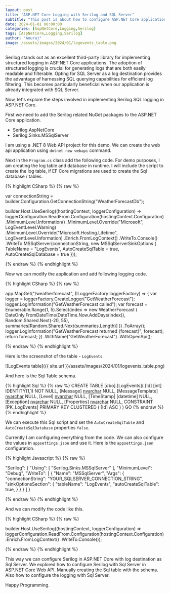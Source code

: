 ```yaml
---
layout: post
title: "ASP.NET Core Logging with Serilog and SQL Server"
subtitle: "This post is about how to configure ASP.NET Core applications to use Serilog log framework with Sql Server as log destination."
date: 2024-01-01 00:00:00
categories: [AspNetCore,Logging,Serilog]
tags: [AspNetCore,Logging,Serilog]
author: "Anuraj"
image: /assets/images/2024/01/logevents_table.png
---
```


Serilog stands out as an excellent third-party library for implementing structured logging in ASP.NET Core applications. The adoption of structured logging is crucial for generating logs that are both easily readable and filterable. Opting for SQL Server as a log destination provides the advantage of harnessing SQL querying capabilities for efficient log filtering. This becomes particularly beneficial when our application is already integrated with SQL Server.

Now, let's explore the steps involved in implementing Serilog SQL logging in ASP.NET Core.

First we need to add the Serilog related NuGet packages to the ASP.NET Core application.

* Serilog.AspNetCore
* Serilog.Sinks.MSSqlServer

I am using a .NET 8 Web API project for this demo. We can create the web api application using `dotnet new webapi` command.

Next in the `Program.cs` class add the following code. For demo purposes, I am creating the log table and database in runtime. I will include the script to create the log table, if EF Core migrations are used to create the Sql database / tables.

{% highlight CSharp %}
{% raw %}

var connectionString = builder.Configuration.GetConnectionString("WeatherForecastDb");

builder.Host.UseSerilog((hostingContext, loggerConfiguration)
    => loggerConfiguration.ReadFrom.Configuration(hostingContext.Configuration)
        .MinimumLevel.Information()
        .MinimumLevel.Override("Microsoft", LogEventLevel.Warning)
        .MinimumLevel.Override("Microsoft.Hosting.Lifetime", LogEventLevel.Information)
        .Enrich.FromLogContext()
        .WriteTo.Console()
        .WriteTo.MSSqlServer(connectionString, new MSSqlServerSinkOptions
        {
            TableName = "LogEvents",
            AutoCreateSqlTable = true,
            AutoCreateSqlDatabase = true
        }));

{% endraw %}
{% endhighlight %}

Now we can modify the application and add following logging code.

{% highlight CSharp %}
{% raw %}

app.MapGet("/weatherforecast", (ILoggerFactory loggerFactory) =>
{
    var logger = loggerFactory.CreateLogger("GetWeatherForecast");
    logger.LogInformation("GetWeatherForecast called");
    var forecast = Enumerable.Range(1, 5).Select(index =>
        new WeatherForecast
        (
            DateOnly.FromDateTime(DateTime.Now.AddDays(index)),
            Random.Shared.Next(-20, 55),
            summaries[Random.Shared.Next(summaries.Length)]
        ))
        .ToArray();
    logger.LogInformation("GetWeatherForecast returned {forecast}", forecast);
    return forecast;
})
.WithName("GetWeatherForecast")
.WithOpenApi();

{% endraw %}
{% endhighlight %}

Here is the screenshot of the table - `LogEvents`.

![LogEvents table]({{ site.url }}/assets/images/2024/01/logevents_table.png)

And here is the Sql Table schema.

{% highlight Sql %}
{% raw %}
CREATE TABLE [dbo].[LogEvents](
	[Id] [int] IDENTITY(1,1) NOT NULL,
	[Message] [nvarchar](max) NULL,
	[MessageTemplate] [nvarchar](max) NULL,
	[Level] [nvarchar](max) NULL,
	[TimeStamp] [datetime] NULL,
	[Exception] [nvarchar](max) NULL,
	[Properties] [nvarchar](max) NULL,
    CONSTRAINT [PK_LogEvents] PRIMARY KEY CLUSTERED 
    (
        [Id] ASC
    )
)
GO
{% endraw %}
{% endhighlight %}

We can execute this Sql script and set the `AutoCreateSqlTable` and `AutoCreateSqlDatabase` properties `false`. 

Currently I am configuring everything from the code. We can also configure the values in `appsettings.json` and use it. Here is the `appsettings.json` configuration.

{% highlight Javascript %}
{% raw %}

"Serilog": {
  "Using": [
    "Serilog.Sinks.MSSqlServer"
  ],
  "MinimumLevel": "Debug",
  "WriteTo": [
    {
      "Name": "MSSqlServer",
      "Args": {
        "connectionString": "YOUR_SQLSERVER_CONNECTION_STRING",
        "sinkOptionsSection": {
          "tableName": "LogEvents",
          "autoCreateSqlTable": true,
        }
      }
    }
  ]
}

{% endraw %}
{% endhighlight %}

And we can modify the code like this.

{% highlight CSharp %}
{% raw %}

builder.Host.UseSerilog((hostingContext, loggerConfiguration)
    => loggerConfiguration.ReadFrom.Configuration(hostingContext.Configuration)
        .Enrich.FromLogContext()
        .WriteTo.Console());

{% endraw %}
{% endhighlight %}

This way we can configure Serilog in ASP.NET Core with log destination as Sql Server. We explored how to configure Serilog with Sql Server in ASP.NET Core Web API. Manually creating the Sql table with the schema. Also how to configure the logging with Sql Server.

Happy Programming.